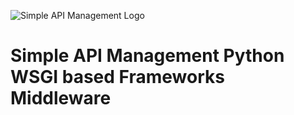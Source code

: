 ![Simple API Management Logo](https://storage.googleapis.com/simple-api-management-assets/logo.svg) 
# Simple API Management Python WSGI based Frameworks Middleware
